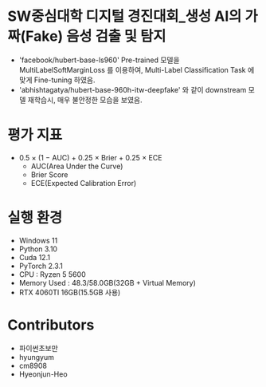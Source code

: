 # SW중심대학 디지털 경진대회_생성 AI의 가짜(Fake) 음성 검출 및 탐지
- 'facebook/hubert-base-ls960' Pre-trained 모델을 MultiLabelSoftMarginLoss 를 이용하여, Multi-Label Classification Task 에 맞게 Fine-tuning 하였음.
- 'abhishtagatya/hubert-base-960h-itw-deepfake' 와 같이 downstream 모델 재학습시, 매우 불안정한 모습을 보였음.

# 평가 지표
- 0.5 × (1 − AUC) + 0.25 × Brier + 0.25 × ECE
  - AUC(Area Under the Curve)
  - Brier Score
  - ECE(Expected Calibration Error)


# 실행 환경
- Windows 11
- Python 3.10
- Cuda 12.1
- PyTorch 2.3.1
- CPU : Ryzen 5 5600
- Memory Used : 48.3/58.0GB(32GB + Virtual Memory)
- RTX 4060TI 16GB(15.5GB 사용)

# Contributors
- 파이썬초보만
- hyungyum
- cm8908
- Hyeonjun-Heo
